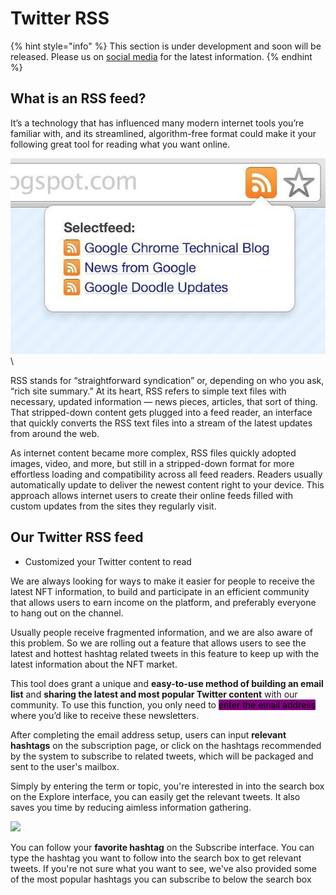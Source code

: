 # Twitter RSS

{% hint style="info" %}
This section is under development and soon will be released. Please us on [social media](../../get-in-touch/contact-us.md) for the latest information.
{% endhint %}

## What is an RSS feed?&#x20;

It’s a technology that has influenced many modern internet tools you’re familiar with, and its streamlined, algorithm-free format could make it your following great tool for reading what you want online.

<img src="../../.gitbook/assets/rss_subscription_gce-720x447.jpeg" alt="" data-size="original">\


RSS stands for “straightforward syndication” or, depending on who you ask, “rich site summary.” At its heart, RSS refers to simple text files with necessary, updated information — news pieces, articles, that sort of thing. That stripped-down content gets plugged into a feed reader, an interface that quickly converts the RSS text files into a stream of the latest updates from around the web.

As internet content became more complex, RSS files quickly adopted images, video, and more, but still in a stripped-down format for more effortless loading and compatibility across all feed readers. Readers usually automatically update to deliver the newest content right to your device. This approach allows internet users to create their online feeds filled with custom updates from the sites they regularly visit.



## Our Twitter RSS feed

* Customized your Twitter content to read

We are always looking for ways to make it easier for people to receive the latest NFT information, to build and participate in an efficient community that allows users to earn income on the platform, and preferably everyone to hang out on the channel.

Usually people receive fragmented information, and we are also aware of this problem. So we are rolling out a feature that allows users to see the latest and hottest hashtag related tweets in this feature to keep up with the latest information about the NFT market.

This tool does grant a unique and **easy-to-use method of building an email list** and **sharing the latest and most popular Twitter content** with our community. To use this function, you only need to <mark style="background-color:purple;">enter the email address</mark> where you’d like to receive these newsletters.

After completing the email address setup, users can input **relevant hashtags** on the subscription page, or click on the hashtags recommended by the system to subscribe to related tweets, which will be packaged and sent to the user's mailbox.

Simply by entering the term or topic, you're interested in into the search box on the Explore interface, you can easily get the relevant tweets. It also saves you time by reducing aimless information gathering.

![](https://lh3.googleusercontent.com/SDlD2jL4lrY9SH8r3xH1DjUdJv-dCfM0bI-s56EV0dyfm21eX9AgrHPK\_NtkOdbIApjo52\_U3d0XopHI4nwifrSk7VUzZLQo2fGrvpf6Y3ELhGSKa1yJQU3EdwbQhQa5II4vjRN1)

You can follow your **favorite hashtag** on the Subscribe interface. You can type the hashtag you want to follow into the search box to get relevant tweets. If you're not sure what you want to see, we've also provided some of the most popular hashtags you can subscribe to below the search box
